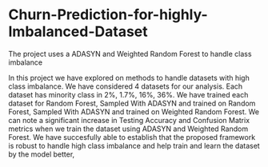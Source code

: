 # Churn-Prediction-for-highly-Imbalanced-Dataset

 
The project uses a ADASYN and Weighted Random Forest to handle class imbalance

In this project we have explored on methods to handle datasets with high class imbalance.
We have considered 4 datasets for our analysis.
Each dataset has minority class in 2%, 1.7%, 16%, 36%.
We have trained each dataset for Random Forest, Sampled With ADASYN and trained on Random Forest, Sampled With ADASYN and trained on Weighted Random Forest.
We can note a significant increase in Testing Accuracy and Confusion Matrix metrics when we train the dataset using ADASYN and Weighted Random Forest.
We have succesfully able to establish that the proposed framework is robust to handle high class imbalance and help train and learn the dataset by the model better,
